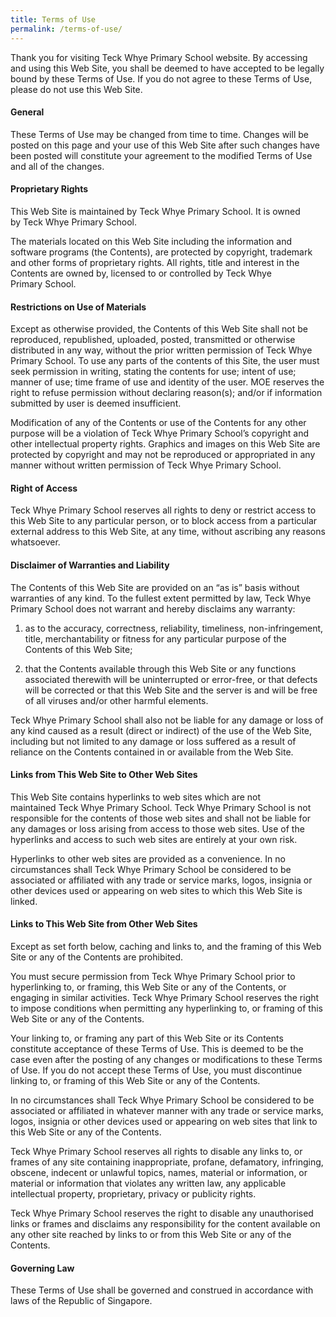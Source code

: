 ```yaml
---
title: Terms of Use
permalink: /terms-of-use/
---
```

Thank you for visiting Teck Whye Primary School website. By accessing and using this Web Site, you shall be deemed to have accepted to be legally bound by these Terms of Use. If you do not agree to these Terms of Use, please do not use this Web Site.

#### **General**
These Terms of Use may be changed from time to time. Changes will be posted on this page and your use of this Web Site after such changes have been posted will constitute your agreement to the modified Terms of Use and all of the changes. 
#### **Proprietary Rights**
This Web Site is maintained by Teck Whye Primary School. It is owned by Teck Whye Primary School. 
    
The materials located on this Web Site including the information and software programs (the Contents), are protected by copyright, trademark and other forms of proprietary rights. All rights, title and interest in the Contents are owned by, licensed to or controlled by Teck Whye Primary School. 
    

#### **Restrictions on Use of Materials** 

Except as otherwise provided, the Contents of this Web Site shall not be reproduced, republished, uploaded, posted, transmitted or otherwise distributed in any way, without the prior written permission of Teck Whye Primary School. To use any parts of the contents of this Site, the user must seek permission in writing, stating the contents for use; intent of use; manner of use; time frame of use and identity of the user. MOE reserves the right to refuse permission without declaring reason(s); and/or if information submitted by user is deemed insufficient. 
    
Modification of any of the Contents or use of the Contents for any other purpose will be a violation of Teck Whye Primary School’s copyright and other intellectual property rights. Graphics and images on this Web Site are protected by copyright and may not be reproduced or appropriated in any manner without written permission of Teck Whye Primary School. 
    

#### **Right of Access** 

Teck Whye Primary School reserves all rights to deny or restrict access to this Web Site to any particular person, or to block access from a particular external address to this Web Site, at any time, without ascribing any reasons whatsoever.

#### **Disclaimer of Warranties and Liability** 

The Contents of this Web Site are provided on an “as is” basis without warranties of any kind. To the fullest extent permitted by law, Teck Whye Primary School does not warrant and hereby disclaims any warranty: 
    
1. as to the accuracy, correctness, reliability, timeliness, non-infringement, title, merchantability or fitness for any particular purpose of the Contents of this Web Site; 

3. that the Contents available through this Web Site or any functions associated therewith will be uninterrupted or error-free, or that defects will be corrected or that this Web Site and the server is and will be free of all viruses and/or other harmful elements. 

Teck Whye Primary School shall also not be liable for any damage or loss of any kind caused as a result (direct or indirect) of the use of the Web Site, including but not limited to any damage or loss suffered as a result of reliance on the Contents contained in or available from the Web Site.
    

#### **Links from This Web Site to Other Web Sites** 

This Web Site contains hyperlinks to web sites which are not maintained Teck Whye Primary School. Teck Whye Primary School is not responsible for the contents of those web sites and shall not be liable for any damages or loss arising from access to those web sites. Use of the hyperlinks and access to such web sites are entirely at your own risk. 
    
Hyperlinks to other web sites are provided as a convenience. In no circumstances shall Teck Whye Primary School be considered to be associated or affiliated with any trade or service marks, logos, insignia or other devices used or appearing on web sites to which this Web Site is linked.
    

#### **Links to This Web Site from Other Web Sites** 

Except as set forth below, caching and links to, and the framing of this Web Site or any of the Contents are prohibited. 
    
You must secure permission from Teck Whye Primary School prior to hyperlinking to, or framing, this Web Site or any of the Contents, or engaging in similar activities. Teck Whye Primary School reserves the right to impose conditions when permitting any hyperlinking to, or framing of this Web Site or any of the Contents. 
    
Your linking to, or framing any part of this Web Site or its Contents constitute acceptance of these Terms of Use. This is deemed to be the case even after the posting of any changes or modifications to these Terms of Use. If you do not accept these Terms of Use, you must discontinue linking to, or framing of this Web Site or any of the Contents. 
    
In no circumstances shall Teck Whye Primary School be considered to be associated or affiliated in whatever manner with any trade or service marks, logos, insignia or other devices used or appearing on web sites that link to this Web Site or any of the Contents. 
    
Teck Whye Primary School reserves all rights to disable any links to, or frames of any site containing inappropriate, profane, defamatory, infringing, obscene, indecent or unlawful topics, names, material or information, or material or information that violates any written law, any applicable intellectual property, proprietary, privacy or publicity rights. 
    
Teck Whye Primary School reserves the right to disable any unauthorised links or frames and disclaims any responsibility for the content available on any other site reached by links to or from this Web Site or any of the Contents.
    

#### **Governing Law** 

These Terms of Use shall be governed and construed in accordance with laws of the Republic of Singapore.